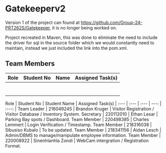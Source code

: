 # Gatekeeperv2 #

Version 1 of the project can found at https://github.com/Group-24-PRT262S/Gatekeeper, it is no longer being worked on.

Project recreated in Maven, this was done to eliminate the need to include the driver for sql in the source folder which we would constantly need to maintain, instead we just included the link into the pom.xml.

## Team Members ##

|Role | Student No  | Name  | Assigned Task(s)  |
|---|---|---|---|
|   |   |   |   |
|   |   |   |   |
|   |   |   |   |
|   |   |   |   |
|   |   |   |   |
|   |   |   |   |
|   |   |   |   |

Role | Student No | Student Name | Assigned Task(s)
| :--- | :--- | :--- | ---: | :---: |
Team Leader | 216049245 | Brandon Kruger | Visitor Registration / Visitor Database / Inventory System.
Secretary | 220112010  | Ethan Lesar | Parking Bay spots / Dashboard.
Team Member | 220498385  | Charles Lemmert | Login Verification / Timestamp.
Team Member | 218316038  | Sibusiso Kubalo | To be updated.
Team Member | 218341156  | Aidan Lesch | Admin/DBMS to manage/manipulate employee information.
Team Member | 220008922  | Sinenhlanhla Zondi | WebCam intergration / Registration Format.


